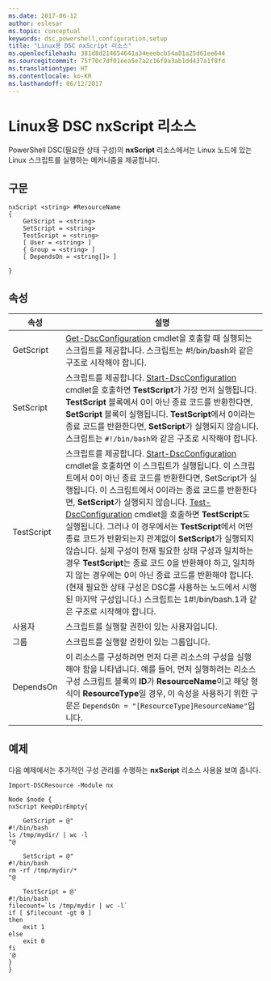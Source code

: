 ```yaml
---
ms.date: 2017-06-12
author: eslesar
ms.topic: conceptual
keywords: dsc,powershell,configuration,setup
title: "Linux용 DSC nxScript 리소스"
ms.openlocfilehash: 381d8d214654641a34eeebcb54a81a25d61ee644
ms.sourcegitcommit: 75f70c7df01eea5e7a2c16f9a3ab1dd437a1f8fd
ms.translationtype: HT
ms.contentlocale: ko-KR
ms.lasthandoff: 06/12/2017
---
```

<a id="dsc-for-linux-nxscript-resource" class="xliff"></a>
# Linux용 DSC nxScript 리소스

PowerShell DSC(필요한 상태 구성)의 **nxScript** 리소스에서는 Linux 노드에 있는 Linux 스크립트를 실행하는 메커니즘을 제공합니다.

<a id="syntax" class="xliff"></a>
## 구문

```
nxScript <string> #ResourceName
{
    GetScript = <string>
    SetScript = <string>
    TestScript = <string>
    [ User = <string> ]
    { Group = <string> ]
    [ DependsOn = <string[]> ]

}
```

<a id="properties" class="xliff"></a>
## 속성

|  속성 |  설명 | 
|---|---|
| GetScript| [Get-DscConfiguration](https://technet.microsoft.com/en-us/library/dn521625.aspx) cmdlet을 호출할 때 실행되는 스크립트를 제공합니다. 스크립트는 #!/bin/bash와 같은 구조로 시작해야 합니다.| 
| SetScript| 스크립트를 제공합니다. [Start-DscConfiguration](https://technet.microsoft.com/en-us/library/dn521623.aspx) cmdlet을 호출하면 **TestScript**가 가장 먼저 실행됩니다. **TestScript** 블록에서 0이 아닌 종료 코드를 반환한다면, **SetScript** 블록이 실행됩니다. **TestScript**에서 0이라는 종료 코드를 반환한다면, **SetScript**가 실행되지 않습니다. 스크립트는 `#!/bin/bash`와 같은 구조로 시작해야 합니다.| 
| TestScript| 스크립트를 제공합니다. [Start-DscConfiguration](https://technet.microsoft.com/en-us/library/dn521623.aspx) cmdlet을 호출하면 이 스크립트가 실행됩니다. 이 스크립트에서 0이 아닌 종료 코드를 반환한다면, SetScript가 실행됩니다. 이 스크립트에서 0이라는 종료 코드를 반환한다면, **SetScript**가 실행되지 않습니다. [Test-DscConfiguration](https://technet.microsoft.com/en-us/library/dn407382.aspx) cmdlet을 호출하면 **TestScript**도 실행됩니다. 그러나 이 경우에서는 **TestScript**에서 어떤 종료 코드가 반환되는지 관계없이 **SetScript**가 실행되지 않습니다. 실제 구성이 현재 필요한 상태 구성과 일치하는 경우 **TestScript**는 종료 코드 0을 반환해야 하고, 일치하지 않는 경우에는 0이 아닌 종료 코드를 반환해야 합니다. (현재 필요한 상태 구성은 DSC를 사용하는 노드에서 시행된 마지막 구성입니다.) 스크립트는 1#!/bin/bash.1과 같은 구조로 시작해야 합니다.| 
| 사용자| 스크립트를 실행할 권한이 있는 사용자입니다.| 
| 그룹| 스크립트를 실행할 권한이 있는 그룹입니다.| 
| DependsOn | 이 리소스를 구성하려면 먼저 다른 리소스의 구성을 실행해야 함을 나타냅니다. 예를 들어, 먼저 실행하려는 리소스 구성 스크립트 블록의 **ID**가 **ResourceName**이고 해당 형식이 **ResourceType**일 경우, 이 속성을 사용하기 위한 구문은 `DependsOn = "[ResourceType]ResourceName"`입니다.| 

<a id="example" class="xliff"></a>
## 예제

다음 예제에서는 추가적인 구성 관리를 수행하는 **nxScript** 리소스 사용을 보여 줍니다.

```
Import-DSCResource -Module nx 

Node $node {
nxScript KeepDirEmpty{

    GetScript = @"
#!/bin/bash
ls /tmp/mydir/ | wc -l
"@

    SetScript = @"
#!/bin/bash
rm -rf /tmp/mydir/*
"@

    TestScript = @'
#!/bin/bash
filecount=`ls /tmp/mydir | wc -l`
if [ $filecount -gt 0 ]
then
    exit 1
else
    exit 0
fi
'@
} 
}
```

